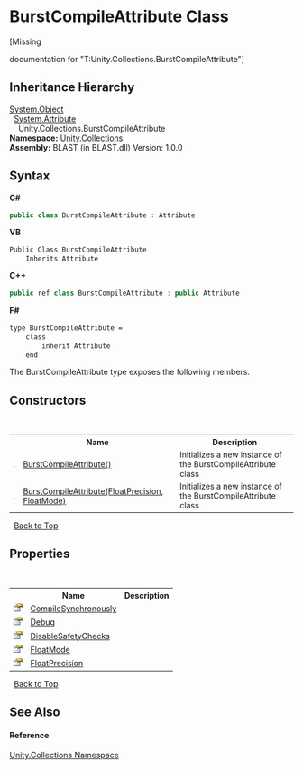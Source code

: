# BurstCompileAttribute Class
 

\[Missing <summary> documentation for "T:Unity.Collections.BurstCompileAttribute"\]


## Inheritance Hierarchy
<a href="https://docs.microsoft.com/dotnet/api/system.object" target="_blank" rel="noopener noreferrer">System.Object</a><br />&nbsp;&nbsp;<a href="https://docs.microsoft.com/dotnet/api/system.attribute" target="_blank" rel="noopener noreferrer">System.Attribute</a><br />&nbsp;&nbsp;&nbsp;&nbsp;Unity.Collections.BurstCompileAttribute<br />
**Namespace:**&nbsp;<a href="52449a24-d9ed-2309-6c07-183cca6a562f">Unity.Collections</a><br />**Assembly:**&nbsp;BLAST (in BLAST.dll) Version: 1.0.0

## Syntax

**C#**<br />
``` C#
public class BurstCompileAttribute : Attribute
```

**VB**<br />
``` VB
Public Class BurstCompileAttribute
	Inherits Attribute
```

**C++**<br />
``` C++
public ref class BurstCompileAttribute : public Attribute
```

**F#**<br />
``` F#
type BurstCompileAttribute =  
    class
        inherit Attribute
    end
```

The BurstCompileAttribute type exposes the following members.


## Constructors
&nbsp;<table><tr><th></th><th>Name</th><th>Description</th></tr><tr><td>![Public method](media/pubmethod.gif "Public method")</td><td><a href="12770c9f-70fd-94dd-742f-084173edd7c1">BurstCompileAttribute()</a></td><td>
Initializes a new instance of the BurstCompileAttribute class</td></tr><tr><td>![Public method](media/pubmethod.gif "Public method")</td><td><a href="fafdb99a-89e0-16f0-ce06-ac03c3aad90d">BurstCompileAttribute(FloatPrecision, FloatMode)</a></td><td>
Initializes a new instance of the BurstCompileAttribute class</td></tr></table>&nbsp;
<a href="#burstcompileattribute-class">Back to Top</a>

## Properties
&nbsp;<table><tr><th></th><th>Name</th><th>Description</th></tr><tr><td>![Public property](media/pubproperty.gif "Public property")</td><td><a href="66db482f-b45e-1bdd-9a61-503a3667d868">CompileSynchronously</a></td><td /></tr><tr><td>![Public property](media/pubproperty.gif "Public property")</td><td><a href="056ffc54-9dd9-4aab-b777-a9e36313576b">Debug</a></td><td /></tr><tr><td>![Public property](media/pubproperty.gif "Public property")</td><td><a href="8d9915ec-e270-ef2c-254a-4643c358d2b7">DisableSafetyChecks</a></td><td /></tr><tr><td>![Public property](media/pubproperty.gif "Public property")</td><td><a href="7246f5ae-e3ff-da27-8f3a-f06922d9ba23">FloatMode</a></td><td /></tr><tr><td>![Public property](media/pubproperty.gif "Public property")</td><td><a href="5f5060f6-d838-d9e6-4133-ec01335b6bd4">FloatPrecision</a></td><td /></tr></table>&nbsp;
<a href="#burstcompileattribute-class">Back to Top</a>

## See Also


#### Reference
<a href="52449a24-d9ed-2309-6c07-183cca6a562f">Unity.Collections Namespace</a><br />